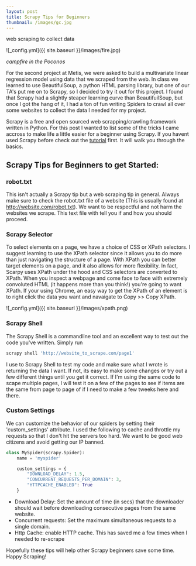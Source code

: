 ```yaml
---
layout: post
title: Scrapy Tips for Beginners
thumbnail: /images/gc.jpg
---
```


web scraping to collect data

![_config.yml]({{ site.baseurl }}/images/fire.jpg)

*campfire in the Poconos*

For the second project at Metis, we were asked to build a multivariate linear regression model using data that we scraped from the web. In class we learned to use BeautifulSoup, a python HTML parsing library, but one of our TA's put me on to Scrapy, so I decided to try it out for this project. I found that Scrapy had a slightly steaper learning curve than BeautifuilSoup, but once I got the hang of it, I had a ton of fun writing Spiders to crawl all over some websites to collect the data I needed for my project. 

Scrapy is a free and open sourced web scrapping/crawling framework written in Python.  For this post I wanted to list some of the tricks I came accross to make life a little easier for a beginner using Scrapy. If you havent used Scrapy before check out the [tutorial](https://doc.scrapy.org/en/latest/intro/tutorial.html) first. It will walk you through the basics.

## Scrapy Tips for Beginners to get Started:

### robot.txt  
This isn't actually a Scrapy tip but a web scraping tip in general. Always make sure to check the robot.txt file of a website (This is usually found at http://website.com/robot.txt). We want to be respectful and not harm the websites we scrape. This text file with tell you if and how you should proceed.  

### Scrapy Selector  
To select elements on a page, we have a choice of CSS or XPath selectors. I suggest learning to use the XPath selector since it allows you to do more than just navigating the structure of a page. With XPath you can better target elements on a page, and it also allows for more flexibility. In fact, Scarpy uses XPath under the hood and CSS selectors are converted to XPath. When you inspect a webpage and come face to face with extremely convoluted HTML (it happens more than you think!) you're going to want XPath. If your using Chrome, an easy way to get the XPath of an element is to right click the data you want and navaigate to Copy >> Copy XPath. 

![_config.yml]({{ site.baseurl }}/images/xpath.png)  

### Scrapy Shell  
The Scrapy Shell is a commandline tool and an excellent way to test out the code you've written. Simply run  
```bash
scrapy shell 'http://website_to_scrape.com/page1'
```
I use to Scrapy Shell to test my code and make sure what I wrote is returning the data I want. If not, its easy to make some changes or try out a few different things until you get it correct. If I'm using the same code to scape multiple pages, I will test it on a few of the pages to see if items are the same from page to page of if I need to make a few tweeks here and there.  

### Custom Settings  
We can customize the behavior of our spiders by setting their 'custom_settings' attribute. I used the following to cache and throttle my requests so that I don't hit the servers too hard. We want to be good web citizens and avoid getting our IP banned. 

```python
class MySpider(scrapy.Spider):
	name = 'myspider'

    custom_settings = {
    	"DOWNLOAD_DELAY": 1.5,
        "CONCURRENT_REQUESTS_PER_DOMAIN": 3,
        "HTTPCACHE_ENABLED": True
    }
```
- Download Delay: Set the amount of time (in secs) that the downloader should wait before downloading consecutive pages from the same website.  
- Concurrent requests: Set the maximum simultaneous requests to a single domain. 
- Http Cache: enable HTTP cache. This has saved me a few times when I needed to re-scrape

Hopefully these tips will help other Scrapy beginners save some time. Happy Scraping!